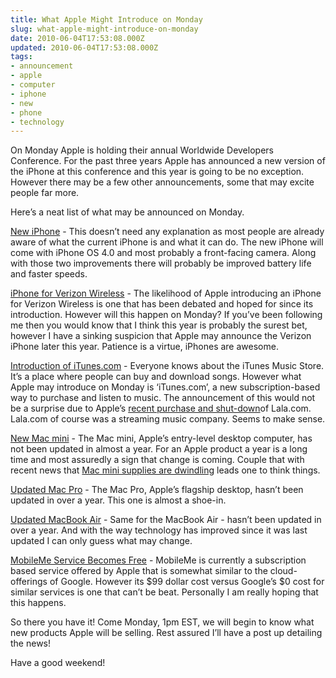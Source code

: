 ```yaml
---
title: What Apple Might Introduce on Monday
slug: what-apple-might-introduce-on-monday
date: 2010-06-04T17:53:08.000Z
updated: 2010-06-04T17:53:08.000Z
tags:
- announcement
- apple
- computer
- iphone
- new
- phone
- technology
---
```


On Monday Apple is holding their annual Worldwide Developers Conference.  For the past three years Apple has announced a new version of the iPhone at this conference and this year is going to be no exception.  However there may be a few other announcements, some that may excite people far more.

Here’s a neat list of what may be announced on Monday.

<span style="text-decoration: underline;">New iPhone</span> - This doesn’t need any explanation as most people are already aware of what the current iPhone is and what it can do.  The new iPhone will come with iPhone OS 4.0 and most probably a front-facing camera.  Along with those two improvements there will probably be improved battery life and faster speeds.

<span style="text-decoration: underline;">iPhone for Verizon Wireless</span> - The likelihood of Apple introducing an iPhone for Verizon Wireless is one that has been debated and hoped for since its introduction.  However will this happen on Monday?  If you’ve been following me then you would know that I think this year is probably the surest bet, however I have a sinking suspicion that Apple may announce the Verizon iPhone later this year.  Patience is a virtue, iPhones are awesome. 

<span style="text-decoration: underline;">Introduction of iTunes.com</span> - Everyone knows about the iTunes Music Store.  It’s a place where people can buy and download songs.  However what Apple may introduce on Monday is ‘iTunes.com’, a new subscription-based way to purchase and listen to music.  The announcement of this would not be a surprise due to Apple’s <a href="http://techcrunch.com/2010/04/29/apple-to-shut-down-lala-on-may-31/">recent purchase and shut-down</a>of Lala.com.  Lala.com of course was a streaming music company.  Seems to make sense.

<span style="text-decoration: underline;">New Mac mini</span> - The Mac mini, Apple’s entry-level desktop computer, has not been updated in almost a year.  For an Apple product a year is a long time and most assuredly a sign that change is coming.  Couple that with recent news that <a href="http://www.engadget.com/2010/06/03/mac-mini-supply-said-to-be-dwindling-world-wonders-why">Mac mini supplies are dwindling</a> leads one to think things.

<span style="text-decoration: underline;">Updated Mac Pro</span> - The Mac Pro, Apple’s flagship desktop, hasn’t been updated in over a year.  This one is almost a shoe-in.

<span style="text-decoration: underline;">Updated MacBook Air</span> - Same for the MacBook Air - hasn’t been updated in over a year.  And with the way technology has improved since it was last updated I can only guess what may change.

<span style="text-decoration: underline;">MobileMe Service Becomes Free</span> - MobileMe is currently a subscription based service offered by Apple that is somewhat similar to the cloud-offerings of Google.  However its $99 dollar cost versus Google’s $0 cost for similar services is one that can’t be beat.  Personally I am really hoping that this happens.


So there you have it!  Come Monday, 1pm EST, we will begin to know what new products Apple will be selling.  Rest assured I’ll have a post up detailing the news!

Have a good weekend!
